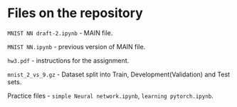 # Files on the repository

`MNIST NN draft-2.ipynb` - MAIN file.

`MNIST NN.ipynb` - previous version of MAIN file.

`hw3.pdf` - instructions for the assignment.

`mnist_2_vs_9.gz` - Dataset split into Train, Development(Validation) and Test sets.

Practice files - `simple Neural network.ipynb`, `learning pytorch.ipynb`.

